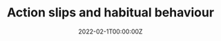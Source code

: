 ---
title: Action slips and habitual behaviour
summary: Action slips are errors that involve some kind of cognitive laps and result in unintended actions. The present project investigates the role of action slips in the persistence of habits.
tags:
- Other
- Habit Development

date: "2022-02-1T00:00:00Z"

# Optional external URL for project (replaces project detail page).
external_link: "https://osf.io/x3rqs/"

---